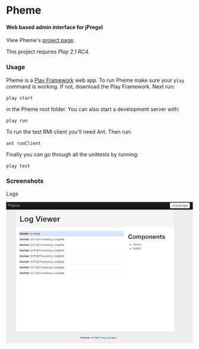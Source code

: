 # Pheme
#### Web based admin interface for jPregel

View Pheme's [project page](http://blopker.github.com/Pheme/).

This project requires *Play 2.1 RC4*.

### Usage
Pheme is a [Play Framework](http://www.playframework.org) web app. To run Pheme make sure your `play` command is working. If not, download the Play Framework. Next run:

	play start

in the Pheme root folder. You can also start a development server with:

	play run

To run the test RMI client you'll need Ant. Then run:

	ant runClient

Finally you can go through all the unittests by running:

	play test

### Screenshots

Logs

![Logs](https://github.com/blopker/Pheme/blob/master/pheme_logs.PNG?raw=true)
